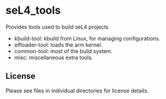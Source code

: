 <!--
  Copyright 2017, Data61
  Commonwealth Scientific and Industrial Research Organisation (CSIRO)
  ABN 41 687 119 230.

  This software may be distributed and modified according to the terms of
  the BSD 2-Clause license. Note that NO WARRANTY is provided.
  See "LICENSE_BSD2.txt" for details.

  @TAG(DATA61_BSD)
-->
# seL4_tools
Provides tools used to build seL4 projects

* kbuild-tool: kbuild from Linux, for managing configurations. 
* elfloader-tool: loads the arm kernel.
* common-tool: most of the build system.
* misc: miscellaneous extra tools.

License
-------

Please see files in individual directories for license details. 

